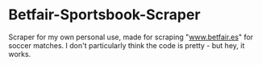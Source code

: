 # Betfair-Sportsbook-Scraper
Scraper for my own personal use, made for scraping "www.betfair.es" for soccer matches. I don't particularly think the code is pretty - but hey, it works.
